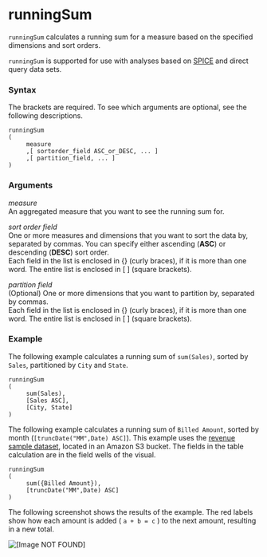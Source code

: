 # runningSum<a name="runningSum-function"></a>

`runningSum` calculates a running sum for a measure based on the specified dimensions and sort orders\. 

`runningSum` is supported for use with analyses based on [SPICE](welcome.md#spice) and direct query data sets\.

### Syntax<a name="runningSum-function-syntax"></a>

The brackets are required\. To see which arguments are optional, see the following descriptions\. 

```
runningSum
(
     measure 
     ,[ sortorder_field ASC_or_DESC, ... ]  
     ,[ partition_field, ... ] 
)
```

### Arguments<a name="runningSum-function-arguments"></a>

 *measure*   
An aggregated measure that you want to see the running sum for\. 

 *sort order field*   
One or more measures and dimensions that you want to sort the data by, separated by commas\. You can specify either ascending \(**ASC**\) or descending \(**DESC**\) sort order\.   
Each field in the list is enclosed in \{\} \(curly braces\), if it is more than one word\. The entire list is enclosed in \[ \] \(square brackets\)\.

 *partition field*  
\(Optional\) One or more dimensions that you want to partition by, separated by commas\.   
Each field in the list is enclosed in \{\} \(curly braces\), if it is more than one word\. The entire list is enclosed in \[ \] \(square brackets\)\.

### Example<a name="runningSum-function-example"></a>

The following example calculates a running sum of `sum(Sales)`, sorted by `Sales`, partitioned by `City` and `State`\.

```
runningSum
(
     sum(Sales), 
     [Sales ASC], 
     [City, State]
)
```

The following example calculates a running sum of `Billed Amount`, sorted by month \(`[truncDate("MM",Date) ASC]`\)\. This example uses the [revenue sample dataset](https://quicksightsampledata.s3.amazonaws.com/RevenueData_QuickSightSample.csv), located in an Amazon S3 bucket\. The fields in the table calculation are in the field wells of the visual\.

```
runningSum
(
     sum({Billed Amount}),
     [truncDate("MM",Date) ASC]
)
```

The following screenshot shows the results of the example\. The red labels show how each amount is added \( `a + b = c` \) to the next amount, resulting in a new total\. 

![\[Image NOT FOUND\]](http://docs.aws.amazon.com/quicksight/latest/user/images/runningSum.png)